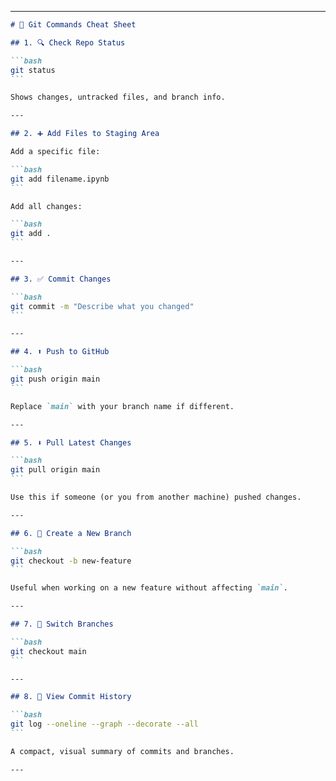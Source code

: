 
---

````markdown
# 🧾 Git Commands Cheat Sheet

## 1. 🔍 Check Repo Status

```bash
git status
```

Shows changes, untracked files, and branch info.

---

## 2. ➕ Add Files to Staging Area

Add a specific file:

```bash
git add filename.ipynb
```

Add all changes:

```bash
git add .
```

---

## 3. ✅ Commit Changes

```bash
git commit -m "Describe what you changed"
```

---

## 4. ⬆️ Push to GitHub

```bash
git push origin main
```

Replace `main` with your branch name if different.

---

## 5. ⬇️ Pull Latest Changes

```bash
git pull origin main
```

Use this if someone (or you from another machine) pushed changes.

---

## 6. 🌿 Create a New Branch

```bash
git checkout -b new-feature
```

Useful when working on a new feature without affecting `main`.

---

## 7. 🔄 Switch Branches

```bash
git checkout main
```

---

## 8. 📜 View Commit History

```bash
git log --oneline --graph --decorate --all
```

A compact, visual summary of commits and branches.

---


